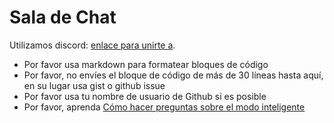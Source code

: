 # Sala de Chat

Utilizamos discord: [enlace para unirte a](https://discord.gg/CpevuvY).

* Por favor usa markdown para formatear bloques de código
* Por favor, no envíes el bloque de código de más de 30 líneas hasta aquí, en su lugar usa gist o github issue
* Por favor usa tu nombre de usuario de Github si es posible
* Por favor, aprenda [Cómo hacer preguntas sobre el modo inteligente](http://www.catb.org/~esr/faqs/smart-questions.html)
